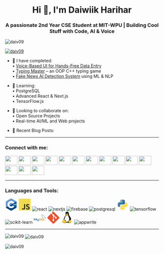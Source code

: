 <h1 align="center">Hi 👋, I'm Daiwiik Harihar</h1>
<h3 align="center">A passionate 2nd Year CSE Student at MIT-WPU | Building Cool Stuff with Code, AI & Voice</h3>

<p align="left">
  <img src="https://komarev.com/ghpvc/?username=daiv09&label=Profile%20views&color=0e75b6&style=flat" alt="daiv09" />
</p>

<p align="left">
  <a href="https://github.com/ryo-ma/github-profile-trophy">
    <img src="https://github-profile-trophy.vercel.app/?username=daiv09&theme=algolia" alt="daiv09" />
  </a>
</p>

- 🔭 I have completed:  
  • [Voice-Based UI for Hands-Free Data Entry](https://github.com/daiv09/V1.0.0)  
  • [Typing Master](https://github.com/daiv09/Typing-Master) – an OOP C++ typing game  
  • [Fake News AI Detection System](https://github.com/daiv09/Fake-News-AI-Detector) using ML & NLP  

- 🌱 Learning:  
  • PostgreSQL  
  • Advanced React & Next.js  
  • TensorFlow.js  

- 👯 Looking to collaborate on:  
  • Open Source Projects  
  • Real-time AI/ML and Web projects  

- 📝 Recent Blog Posts:  
<!-- BLOG-POST-LIST:START -->
<!-- BLOG-POST-LIST:END -->

---

<h3 align="left">Connect with me:</h3>

<p align="left">
  <a href="https://dev.to/daiv_018"><img src="https://raw.githubusercontent.com/rahuldkjain/github-profile-readme-generator/master/src/images/icons/Social/devto.svg" height="30" width="40" /></a>
  <a href="https://stackoverflow.com/users/28826157"><img src="https://raw.githubusercontent.com/rahuldkjain/github-profile-readme-generator/master/src/images/icons/Social/stack-overflow.svg" height="30" width="40" /></a>
  <a href="https://codesandbox.com/daiv09"><img src="https://raw.githubusercontent.com/rahuldkjain/github-profile-readme-generator/master/src/images/icons/Social/codesandbox.svg" height="30" width="40" /></a>
  <a href="https://kaggle.com/daiwiikharihar"><img src="https://raw.githubusercontent.com/rahuldkjain/github-profile-readme-generator/master/src/images/icons/Social/kaggle.svg" height="30" width="40" /></a>
  <a href="https://dribbble.com/daiv09"><img src="https://raw.githubusercontent.com/rahuldkjain/github-profile-readme-generator/master/src/images/icons/Social/dribbble.svg" height="30" width="40" /></a>
  <a href="https://www.behance.net/daiwiikharihar"><img src="https://raw.githubusercontent.com/rahuldkjain/github-profile-readme-generator/master/src/images/icons/Social/behance.svg" height="30" width="40" /></a>
  <a href="https://hashnode.com/@daiv"><img src="https://raw.githubusercontent.com/rahuldkjain/github-profile-readme-generator/master/src/images/icons/Social/hashnode.svg" height="30" width="40" /></a>
  <a href="https://medium.com/@daiwiikharihar17147"><img src="https://raw.githubusercontent.com/rahuldkjain/github-profile-readme-generator/master/src/images/icons/Social/medium.svg" height="30" width="40" /></a>
  <a href="https://www.codechef.com/users/mitwpu_105090"><img src="https://cdn.jsdelivr.net/npm/simple-icons@3.1.0/icons/codechef.svg" height="30" width="40" /></a>
  <a href="https://www.hackerrank.com/@daiwiik_harihar"><img src="https://raw.githubusercontent.com/rahuldkjain/github-profile-readme-generator/master/src/images/icons/Social/hackerrank.svg" height="30" width="40" /></a>
  <a href="https://codeforces.com/profile/daiwiikharihar17147"><img src="https://raw.githubusercontent.com/rahuldkjain/github-profile-readme-generator/master/src/images/icons/Social/codeforces.svg" height="30" width="40" /></a>
  <a href="https://www.leetcode.com/daiwiikharihar17147"><img src="https://raw.githubusercontent.com/rahuldkjain/github-profile-readme-generator/master/src/images/icons/Social/leet-code.svg" height="30" width="40" /></a>
  <a href="https://www.hackerearth.com/@daiwiikharihar17147"><img src="https://raw.githubusercontent.com/rahuldkjain/github-profile-readme-generator/master/src/images/icons/Social/hackerearth.svg" height="30" width="40" /></a>
  <a href="https://auth.geeksforgeeks.org/user/daiwiikhar3lg3"><img src="https://raw.githubusercontent.com/rahuldkjain/github-profile-readme-generator/master/src/images/icons/Social/geeks-for-geeks.svg" height="30" width="40" /></a>
</p>

---

<h3 align="left">Languages and Tools:</h3>

<p align="left">
  <img src="https://raw.githubusercontent.com/devicons/devicon/master/icons/cplusplus/cplusplus-original.svg" alt="cpp" width="40" height="40"/> 
  <img src="https://raw.githubusercontent.com/devicons/devicon/master/icons/javascript/javascript-original.svg" alt="javascript" width="40" height="40"/> 
  <img src="https://www.vectorlogo.zone/logos/reactjs/reactjs-icon.svg" alt="react" width="40" height="40"/>
  <img src="https://cdn.worldvectorlogo.com/logos/nextjs-2.svg" alt="nextjs" width="40" height="40"/>
  <img src="https://www.vectorlogo.zone/logos/firebase/firebase-icon.svg" alt="firebase" width="40" height="40"/>
  <img src="https://www.vectorlogo.zone/logos/postgresql/postgresql-icon.svg" alt="postgresql" width="40" height="40"/>
  <img src="https://raw.githubusercontent.com/devicons/devicon/master/icons/python/python-original.svg" alt="python" width="40" height="40"/>
  <img src="https://www.vectorlogo.zone/logos/tensorflow/tensorflow-icon.svg" alt="tensorflow" width="40" height="40"/>
  <img src="https://upload.wikimedia.org/wikipedia/commons/0/05/Scikit_learn_logo_small.svg" alt="scikit-learn" width="40" height="40"/>
  <img src="https://raw.githubusercontent.com/devicons/devicon/master/icons/mysql/mysql-original-wordmark.svg" alt="mysql" width="40" height="40"/>
  <img src="https://raw.githubusercontent.com/devicons/devicon/master/icons/git/git-original.svg" alt="git" width="40" height="40"/>
  <img src="https://raw.githubusercontent.com/devicons/devicon/master/icons/linux/linux-original.svg" alt="linux" width="40" height="40"/>
  <img src="https://www.vectorlogo.zone/logos/appwriteio/appwriteio-icon.svg" alt="appwrite" width="40" height="40"/>
</p>

---

<p><img align="left" src="https://github-readme-stats.vercel.app/api/top-langs?username=daiv09&show_icons=true&locale=en&layout=compact" alt="daiv09" /></p>

<p>&nbsp;<img align="center" src="https://github-readme-stats.vercel.app/api?username=daiv09&show_icons=true&locale=en" alt="daiv09" /></p>

<p><img align="center" src="https://github-readme-streak-stats.herokuapp.com/?user=daiv09&" alt="daiv09" /></p>
